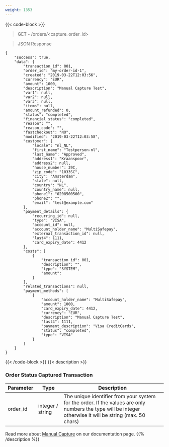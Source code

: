 ```yaml
---
weight: 1353
---
```

{{< code-block >}}

> GET - /orders/<capture_order_id>

> JSON Response

```shell
{
    "success": true,
    "data": {
        "transaction_id": 001,
        "order_id": "my-order-id-1",
        "created": "2019-03-22T12:03:56",
        "currency": "EUR",
        "amount": 1000,
        "description": "Manual Capture Test",
        "var1": null,
        "var2": null,
        "var3": null,
        "items": null,
        "amount_refunded": 0,
        "status": "completed",
        "financial_status": "completed",
        "reason": "",
        "reason_code": "",
        "fastcheckout": "NO",
        "modified": "2019-03-22T12:03:58",
        "customer": {
            "locale": "nl_NL",
            "first_name": "Testperson-nl",
            "last_name": "Approved",
            "address1": "Kraanspoor",
            "address2": null,
            "house_number": 39C,
            "zip_code": "1033SC",
            "city": "Amsterdam",
            "state": null,
            "country": "NL",
            "country_name": null,
            "phone1": "0208500500",
            "phone2": "",
            "email": "test@example.com"
        },
        "payment_details": {
            "recurring_id": null,
            "type": "VISA",
            "account_id": null,
            "account_holder_name": "MultiSafepay",
            "external_transaction_id": null,
            "last4": 1111,
            "card_expiry_date": 4412
        },
        "costs": [
            {
                "transaction_id": 001,
                "description": "",
                "type": "SYSTEM",
                "amount":
            }
        ],
        "related_transactions": null,
        "payment_methods": [
            {
                "account_holder_name": "MultiSafepay",
                "amount": 1000,
                "card_expiry_date": 4412,
                "currency": "EUR",
                "description": "Manual Capture Test",
                "last4": 1111,
                "payment_description": "Visa CreditCards",
                "status": "completed",
                "type": "VISA"
            }
        ]
    }
}
```
{{< /code-block >}}
{{< description >}}
### Order Status Captured Transaction
| Parameter                      | Type      | Description |
|--------------------------------|-----------|-----------------------------------------------------------------------------------------|
|  order_id	| integer / string	|    The unique identifier from your system for the order. If the values are only numbers the type will be integer otherwise it will be string (max. 50 chars) |

Read more about [Manual Capture](/tools/manual-capture/) on our documentation page.
{{% /description %}}